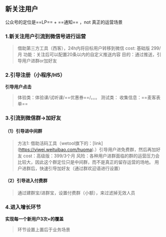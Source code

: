 


## 新关注用户
公众号的定位是==LP== + ==通知== ，not 真正的运营场景
### 1.新关注用户引流到微信号进行运营
> 借助第三方工具（西客），24h内将目标用户转移到微信
> cost: 基础版 299/月 
> 功能：关注后可以配置20条以内的自定义推送内容
> 目的：通过推送，引导用户进群or加好友

### 2.引导注册（小程序/H5）
**引导用户点击**
>体验类：体验课/试听课/==优惠券==/。。。
>测试类：
>收集信息：==麦客表单==

### 3.引流到微信群->加好友
#### （1）引导进中间群
>方法1: 借助活码工具（wetool旗下的：[link] (https://yiwei.weituibao.com/huoma).）引导用户进免费群，然后再加好友
>cost：高级版：399/3个月
>风险：各种用户进群面临的群的运营压力会比较大，因此这个群定位只是中间群，而不是真正的留存运营的场地。
>用户进群后，快速引导加好友（通过群欢迎语进行设置）
#### （2）引导进入付费群
>通过建群宝/进群宝，设置付费群（小额），来过滤掉无效人员

### 4.进入增长环节
**实现每一个新用户3次+的覆盖**
>环节设置上置后于业务场景
<!--stackedit_data:
eyJoaXN0b3J5IjpbLTEwNzk2OTQ0MDBdfQ==
-->